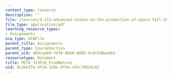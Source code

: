 ```yaml
---
content_type: resource
description: ''
file: /courses/4-313-advanced-studio-on-the-production-of-space-fall-2016/9c3eb37adfc6328e9f54c47c7602dc82_MIT4_313F16_ProdNature.pdf
file_type: application/pdf
learning_resource_types:
- Assignments
ocw_type: OCWFile
parent_title: Assignments
parent_type: CourseSection
parent_uid: d89caab9-7df8-8b64-dd09-4cdc5d0ae4b1
resourcetype: Document
title: MIT4_313F16_ProdNature
uid: 9c3eb37a-dfc6-328e-9f54-c47c7602dc82
---
```

